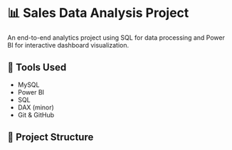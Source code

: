 # 📊 Sales Data Analysis Project

An end-to-end analytics project using SQL for data processing and Power BI for interactive dashboard visualization.

## 🧰 Tools Used
- MySQL
- Power BI
- SQL
- DAX (minor)
- Git & GitHub

## 📁 Project Structure
